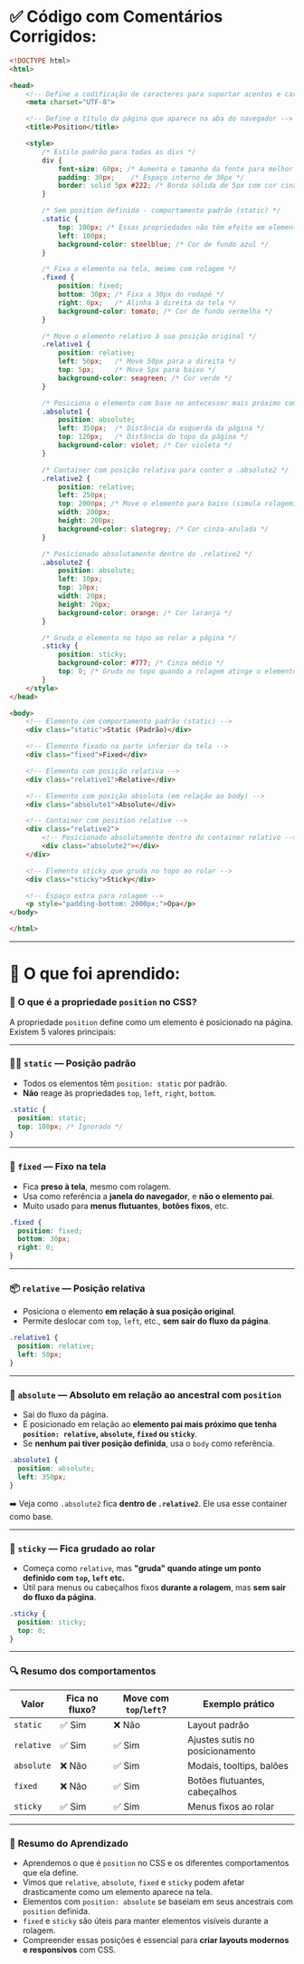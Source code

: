 # ✅ Código com Comentários Corrigidos:

```html
<!DOCTYPE html>
<html>

<head>
    <!-- Define a codificação de caracteres para suportar acentos e caracteres especiais -->
    <meta charset="UTF-8">

    <!-- Define o título da página que aparece na aba do navegador -->
    <title>Position</title>

    <style>
        /* Estilo padrão para todas as divs */
        div {
            font-size: 60px; /* Aumenta o tamanho da fonte para melhor visualização */
            padding: 30px;    /* Espaço interno de 30px */
            border: solid 5px #222; /* Borda sólida de 5px com cor cinza escura */
        }

        /* Sem position definida - comportamento padrão (static) */
        .static {
            top: 100px; /* Essas propriedades não têm efeito em elementos static */
            left: 100px;
            background-color: steelblue; /* Cor de fundo azul */
        }

        /* Fixa o elemento na tela, mesmo com rolagem */
        .fixed {
            position: fixed;
            bottom: 30px; /* Fixa a 30px do rodapé */
            right: 0px;   /* Alinha à direita da tela */
            background-color: tomato; /* Cor de fundo vermelha */
        }

        /* Move o elemento relativo à sua posição original */
        .relative1 {
            position: relative;
            left: 50px;   /* Move 50px para a direita */
            top: 5px;     /* Move 5px para baixo */
            background-color: seagreen; /* Cor verde */
        }

        /* Posiciona o elemento com base no antecessor mais próximo com posição relativa */
        .absolute1 {
            position: absolute;
            left: 350px;  /* Distância da esquerda da página */
            top: 120px;   /* Distância do topo da página */
            background-color: violet; /* Cor violeta */
        }

        /* Container com posição relativa para conter o .absolute2 */
        .relative2 {
            position: relative;
            left: 250px;
            top: 2000px; /* Move o elemento para baixo (simula rolagem) */
            width: 200px;
            height: 200px;
            background-color: slategrey; /* Cor cinza-azulada */
        }

        /* Posicionado absolutamente dentro do .relative2 */
        .absolute2 {
            position: absolute;
            left: 10px;
            top: 10px;
            width: 20px;
            height: 20px;
            background-color: orange; /* Cor laranja */
        }

        /* Gruda o elemento no topo ao rolar a página */
        .sticky {
            position: sticky;
            background-color: #777; /* Cinza médio */
            top: 0; /* Gruda no topo quando a rolagem atinge o elemento */
        }
    </style>
</head>

<body>
    <!-- Elemento com comportamento padrão (static) -->
    <div class="static">Static (Padrão)</div>

    <!-- Elemento fixado na parte inferior da tela -->
    <div class="fixed">Fixed</div>

    <!-- Elemento com posição relativa -->
    <div class="relative1">Relative</div>

    <!-- Elemento com posição absoluta (em relação ao body) -->
    <div class="absolute1">Absolute</div>

    <!-- Container com position relative -->
    <div class="relative2">
        <!-- Posicionado absolutamente dentro do container relativo -->
        <div class="absolute2"></div>
    </div>

    <!-- Elemento sticky que gruda no topo ao rolar -->
    <div class="sticky">Sticky</div>

    <!-- Espaço extra para rolagem -->
    <p style="padding-bottom: 2000px;">Opa</p>
</body>

</html>
```

---

# 📘 O que foi aprendido:

### 🧱 **O que é a propriedade `position` no CSS?**

A propriedade `position` define como um elemento é posicionado na página. Existem 5 valores principais:

---

### 🧍‍♂️ **`static` — Posição padrão**

* Todos os elementos têm `position: static` por padrão.
* **Não** reage às propriedades `top`, `left`, `right`, `bottom`.

```css
.static {
  position: static;
  top: 100px; /* Ignorado */
}
```

---

### 📌 **`fixed` — Fixo na tela**

* Fica **preso à tela**, mesmo com rolagem.
* Usa como referência a **janela do navegador**, e **não o elemento pai**.
* Muito usado para **menus flutuantes**, **botões fixos**, etc.

```css
.fixed {
  position: fixed;
  bottom: 30px;
  right: 0;
}
```

---

### 📦 **`relative` — Posição relativa**

* Posiciona o elemento **em relação à sua posição original**.
* Permite deslocar com `top`, `left`, etc., **sem sair do fluxo da página**.

```css
.relative1 {
  position: relative;
  left: 50px;
}
```

---

### 🧩 **`absolute` — Absoluto em relação ao ancestral com `position`**

* Sai do fluxo da página.
* É posicionado em relação ao **elemento pai mais próximo que tenha `position: relative`, `absolute`, `fixed` ou `sticky`**.
* Se **nenhum pai tiver posição definida**, usa o `body` como referência.

```css
.absolute1 {
  position: absolute;
  left: 350px;
}
```

➡️ Veja como `.absolute2` fica **dentro de `.relative2`**. Ele usa esse container como base.

---

### 🧲 **`sticky` — Fica grudado ao rolar**

* Começa como `relative`, mas **"gruda" quando atinge um ponto definido com `top`, `left` etc.**
* Útil para menus ou cabeçalhos fixos **durante a rolagem**, mas **sem sair do fluxo da página**.

```css
.sticky {
  position: sticky;
  top: 0;
}
```

---

### 🔍 **Resumo dos comportamentos**

| Valor      | Fica no fluxo? | Move com `top`/`left`? | Exemplo prático                 |
| ---------- | -------------- | ---------------------- | ------------------------------- |
| `static`   | ✅ Sim          | ❌ Não                  | Layout padrão                   |
| `relative` | ✅ Sim          | ✅ Sim                  | Ajustes sutis no posicionamento |
| `absolute` | ❌ Não          | ✅ Sim                  | Modais, tooltips, balões        |
| `fixed`    | ❌ Não          | ✅ Sim                  | Botões flutuantes, cabeçalhos   |
| `sticky`   | ✅ Sim          | ✅ Sim                  | Menus fixos ao rolar            |

---

### 🎯 **Resumo do Aprendizado**

* Aprendemos o que é `position` no CSS e os diferentes comportamentos que ela define.
* Vimos que `relative`, `absolute`, `fixed` e `sticky` podem afetar drasticamente como um elemento aparece na tela.
* Elementos com `position: absolute` se baseiam em seus ancestrais com `position` definida.
* `fixed` e `sticky` são úteis para manter elementos visíveis durante a rolagem.
* Compreender essas posições é essencial para **criar layouts modernos e responsivos** com CSS.